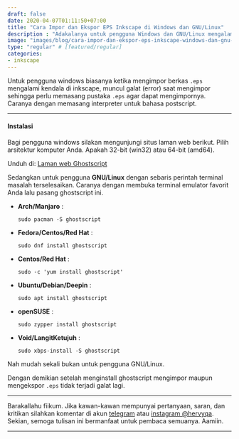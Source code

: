```yaml
---
draft: false
date: 2020-04-07T01:11:50+07:00
title: "Cara Impor dan Ekspor EPS Inkscape di Windows dan GNU/Linux"
description : "Adakalanya untuk pengguna Windows dan GNU/Linux mengalam kegalatan saat mengimpor EPS. Lalu bagaimana mengatasi masalah ini? yuk silakan baca tutorialnya."
image: "images/blog/cara-impor-dan-ekspor-eps-inkscape-windows-dan-gnu-linux.png"
type: "regular" # [featured/regular]
categories:
- inkscape
---
```


Untuk pengguna windows biasanya ketika mengimpor berkas `.eps` mengalami kendala di inkscape, muncul galat (error) saat mengimpor sehingga perlu memasang pustaka `.eps` agar dapat mengimpornya. Caranya dengan memasang interpreter untuk bahasa postscript.

***

#### Instalasi

Bagi pengguna windows silakan mengunjungi situs laman web berikut. Pilih arsitektur komputer Anda. Apakah 32-bit (win32) atau 64-bit (amd64).

Unduh di: [Laman web Ghostscript](https://ghostscript.com/download/gsdnld.html)

Sedangkan untuk pengguna **GNU/Linux** dengan sebaris perintah terminal masalah terselesaikan. Caranya dengan membuka terminal emulator favorit Anda lalu pasang ghostscript ini.

- **Arch/Manjaro** :
    ```
    sudo pacman -S ghostscript
    ```

- **Fedora/Centos/Red Hat** :
    ```
    sudo dnf install ghostscript
    ```

- **Centos/Red Hat** : 
    ```
    sudo -c 'yum install ghostscript'
    ```

- **Ubuntu/Debian/Deepin** :
    ```
    sudo apt install ghostscript
    ```

- **openSUSE** :
    ```
    sudo zypper install ghostscript
    ```

- **Void/LangitKetujuh** :
    ```
    sudo xbps-install -S ghostscript
    ```

Nah mudah sekali bukan untuk pengguna GNU/Linux.

Dengan demikian setelah menginstall ghostscript mengimpor maupun mengekspor `.eps` tidak terjadi galat lagi.

***

Barakallahu fiikum. Jika kawan-kawan mempunyai pertanyaan, saran, dan kritikan silahkan komentar di akun [telegram](https://t.me/hervyqa) atau [instagram @hervyqa](https://instagram.com/hervyqa). Sekian, semoga tulisan ini bermanfaat untuk pembaca semuanya. Aamiin.

***

[Inkscape]:https://www.inkscape.org
[Gimp]:https://www.gimp.org

[GNOME.ID]:https://www.gnome.id
[BUKU CC-ID]:https://bit.ly/madewithccID
[Wikimedia]:https://www.wikkimedia.org/

[Behance]:https://www.b.net
[Dribbble]:https://www.dribbble.com

[AdobeStock]:https//www.stock.adobe.com
[123rf]:https//www.123rf.com
[Freepik]:https//www.freepik.com
[Dreamstime]:https//www.dreamstime.com
[Shutterstock]:https://submit.shutterstock.com/?ref=238649869

[Hervyqa]:https://hervyqa.com
[Manjaro-X]:https://manjaro-x.id
[Inkporter]:https://github.com/raniaamina/inkporter
